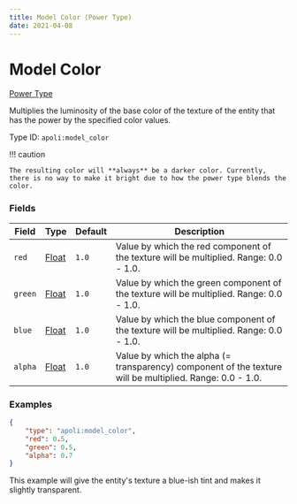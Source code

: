 ```yaml
---
title: Model Color (Power Type)
date: 2021-04-08
---
```


# Model Color

[Power Type](../power_types.md)

Multiplies the luminosity of the base color of the texture of the entity that has the power by the specified color values.

Type ID: `apoli:model_color`

!!! caution

    The resulting color will **always** be a darker color. Currently, there is no way to make it bright due to how the power type blends the color.

### Fields

Field | Type | Default | Description
------|------|---------|------------
`red` | [Float](../data_types/float.md) | `1.0` | Value by which the red component of the texture will be multiplied. Range: 0.0 - 1.0.
`green` | [Float](../data_types/float.md) | `1.0` | Value by which the green component of the texture will be multiplied. Range: 0.0 - 1.0.
`blue` | [Float](../data_types/float.md) | `1.0` | Value by which the blue component of the texture will be multiplied. Range: 0.0 - 1.0.
`alpha` | [Float](../data_types/float.md) | `1.0` | Value by which the alpha (= transparency) component of the texture will be multiplied. Range: 0.0 - 1.0.

### Examples

```json
{
	"type": "apoli:model_color",
	"red": 0.5,
	"green": 0.5,
	"alpha": 0.7
}
```

This example will give the entity's texture a blue-ish tint and makes it slightly transparent.
